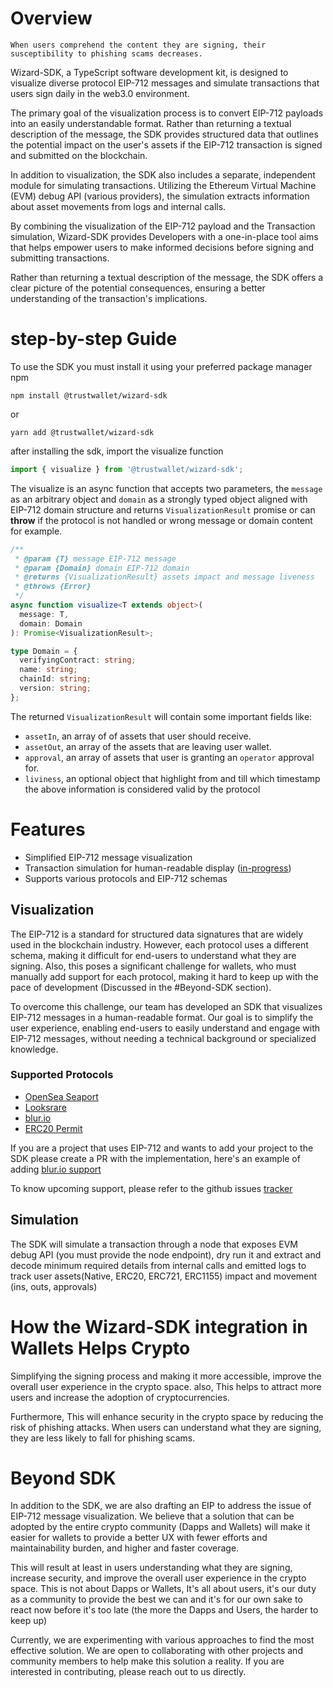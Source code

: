 # Overview
```
When users comprehend the content they are signing, their susceptibility to phishing scams decreases.
```
Wizard-SDK, a TypeScript software development kit, is designed to visualize diverse protocol EIP-712 messages and simulate transactions that users sign daily in the web3.0 environment.

The primary goal of the visualization process is to convert EIP-712 payloads into an easily understandable format. Rather than returning a textual description of the message, the SDK provides structured data that outlines the potential impact on the user's assets if the EIP-712 transaction is signed and submitted on the blockchain.

In addition to visualization, the SDK also includes a separate, independent module for simulating transactions. Utilizing the Ethereum Virtual Machine (EVM) debug API (various providers), the simulation extracts information about asset movements from logs and internal calls.

By combining the visualization of the EIP-712 payload and the Transaction simulation, Wizard-SDK provides Developers with a one-in-place tool aims that helps empower users to make informed decisions before signing and submitting transactions. 

Rather than returning a textual description of the message, the SDK offers a clear picture of the potential consequences, ensuring a better understanding of the transaction's implications.

# step-by-step Guide

To use the SDK you must install it using your preferred package manager npm
```
npm install @trustwallet/wizard-sdk
```
or
```
yarn add @trustwallet/wizard-sdk
```

after installing the sdk, import the visualize function
``` typescript
import { visualize } from '@trustwallet/wizard-sdk';
```
The visualize is an async function that accepts two parameters, the `message` as an arbitrary object and `domain` as a strongly typed object aligned with EIP-712 domain structure and returns `VisualizationResult` promise or can **throw** if the protocol is not handled or wrong message or domain content for example.

```typescript
/**
 * @param {T} message EIP-712 message
 * @param {Domain} domain EIP-712 domain
 * @returns {VisualizationResult} assets impact and message liveness
 * @throws {Error}
 */
async function visualize<T extends object>(
  message: T,
  domain: Domain
): Promise<VisualizationResult>;

type Domain = {
  verifyingContract: string;
  name: string;
  chainId: string;
  version: string;
};
```

The returned `VisualizationResult` will contain some important fields like:
- `assetIn`, an array of of assets that user should receive.
- `assetOut`, an array of the assets that are leaving user wallet.
- `approval`, an array of assets that user is granting an `operator` approval for.
- `liviness`, an optional object that highlight from and till which timestamp the above information is considered valid by the protocol

# Features
- Simplified EIP-712 message visualization
- Transaction simulation for human-readable display ([in-progress](https://github.com/trustwallet/wizard-sdk/issues/18))
- Supports various protocols and EIP-712 schemas

## Visualization
The EIP-712 is a standard for structured data signatures that are widely used in the blockchain industry. However, each protocol uses a different schema, making it difficult for end-users to understand what they are signing. Also, this poses a significant challenge for wallets, who must manually add support for each protocol, making it hard to keep up with the pace of development (Discussed in the #Beyond-SDK section).

To overcome this challenge, our team has developed an SDK that visualizes EIP-712 messages in a human-readable format. Our goal is to simplify the user experience, enabling end-users to easily understand and engage with EIP-712 messages, without needing a technical background or specialized knowledge.

### Supported Protocols
- [OpenSea Seaport](https://docs.opensea.io/reference/seaport-overview)
- [Looksrare](https://docs.looksrare.org/developers/welcome)
- [blur.io](https://docs.blur.foundation/)
- [ERC20 Permit](https://eips.ethereum.org/EIPS/eip-2612)

If you are a project that uses EIP-712 and wants to add your project to the SDK please create a PR with the implementation, here's an example of adding [blur.io support](https://github.com/trustwallet/wizard-sdk/pull/14/files)

To know upcoming support, please refer to the github issues [tracker](https://github.com/trustwallet/wizard-sdk/issues?q=is%3Aissue+is%3Aopen+label%3A%22EIP712+Support%22)

## Simulation
The SDK will simulate a transaction through a node that exposes EVM debug API (you must provide the node endpoint), dry run it and extract and decode minimum required details from internal calls and emitted logs to track user assets(Native, ERC20, ERC721, ERC1155) impact and movement (ins, outs, approvals) 

# How the Wizard-SDK integration in Wallets Helps Crypto
Simplifying the signing process and making it more accessible, improve the overall user experience in the crypto space. also, This helps to attract more users and increase the adoption of cryptocurrencies.

Furthermore, This will enhance security in the crypto space by reducing the risk of phishing attacks. When users can understand what they are signing, they are less likely to fall for phishing scams.

# Beyond SDK
In addition to the SDK, we are also drafting an EIP to address the issue of EIP-712 message visualization. We believe that a solution that can be adopted by the entire crypto community (Dapps and Wallets) will make it easier for wallets to provide a better UX with fewer efforts and maintainability burden, and higher and faster coverage.

This will result at least in users understanding what they are signing, increase security, and improve the overall user experience in the crypto space. This is not about Dapps or Wallets, It's all about users, it's our duty as a community to provide the best we can and it's for our own sake to react now before it's too late (the more the Dapps and Users, the harder to keep up)

Currently, we are experimenting with various approaches to find the most effective solution. We are open to collaborating with other projects and community members to help make this solution a reality. If you are interested in contributing, please reach out to us directly.